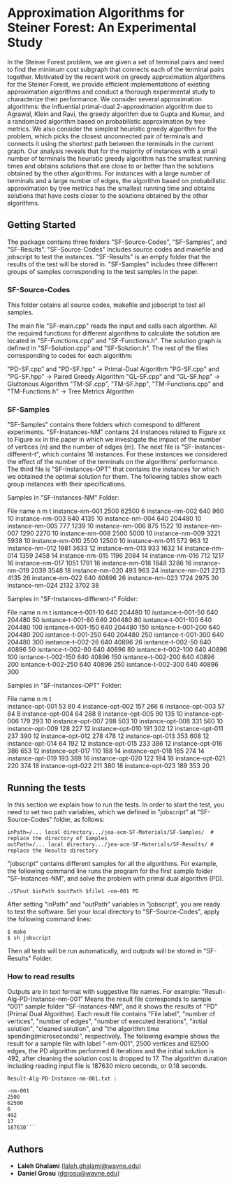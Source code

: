# Approximation Algorithms for Steiner Forest: An Experimental Study

In the Steiner Forest problem, we are given a set of terminal pairs and need to find
the minimum cost subgraph that connects each of the terminal pairs together. Motivated by the
recent work on greedy approximation algorithms for the Steiner Forest, we provide efficient implementations of
existing approximation algorithms and conduct a thorough experimental study to characterize their performance.
We consider several approximation algorithms: the influential primal-dual 2-approximation algorithm due to
Agrawal, Klein and Ravi, the greedy algorithm due to Gupta and Kumar, and a randomized
algorithm based on probabilistic approximation by tree metrics. We also consider the simplest heuristic
greedy algorithm for the problem, which picks the closest unconnected pair of terminals and connects it using the
shortest path between the terminals in the current graph. Our analysis reveals that for the majority of 
instances with a small number of terminals the heuristic greedy algorithm has the smallest 
running times and obtains solutions that are close to or better than the solutions obtained by 
the other algorithms. For instances with a large number of terminals and a large
number of edges, the algorithm based on probabilistic approximation by tree metrics has the smallest running time
and obtains solutions that have costs closer to the solutions obtained by the other algorithms. 


## Getting Started

The package contains three folders "SF-Source-Codes", "SF-Samples", and "SF-Results". "SF-Source-Codes" includes source codes and makefile and jobscript to test the instances. "SF-Results" is an empty folder that the results of the test will be stored in. "SF-Samples" includes three different groups of samples corresponding to the test samples in the paper. 

### SF-Source-Codes

This folder cotains all source codes, makefile and jobscript to test all samples. 

The main file "SF-main.cpp" reads the input and calls each algorithm. All the required functions for different algorithms to calculate the solution are located in "SF-Functions.cpp" and "SF-Functions.h". The solution graph is defined in "SF-Solution.cpp" and "SF-Solution.h". The rest of the files corresponding to codes for each algorithm:

"PD-SF.cpp" and "PD-SF.hpp"   -> Primal-Dual Algorithm 
"PG-SF.cpp" and "PG-SF.hpp"   -> Paired Greedy Algorithm
"GL-SF.cpp" and "GL-SF.hpp"  -> Gluttonous Algorithm 
"TM-SF.cpp", "TM-SF.hpp", "TM-Functions.cpp" and "TM-Functions.h"  -> Tree Metrics Algorithm



### SF-Samples

"SF-Samples" contains there folders which correspond to different experiments. 
"SF-Instances-NM" contains 24 instances related to Figure xx to Figure xx in the paper 
in which we investigate the impact of the number of vertices (n) and the number of edges (m). 
The next file is "SF-Instances-different-t", which contains 16 instances. For these instances 
we considered the effect of the number of the terminals on the algorithms' performance. 
The third file is "SF-Instances-OPT" that contains the instances for which we obtained 
the optimal solution for them. 
The following tables show each group instances with their specifications. 

Samples in "SF-Instances-NM" Folder:

File name                n           m            t
instance-nm-001    2500    62500      6
instance-nm-002    640      960          10
instance-nm-003    640      4135        10
instance-nm-004    640      204480    10
instance-nm-005    777      1239        10
instance-nm-006    875      1522        10
instance-nm-007    1290    2270        10
instance-nm-008    2500    5000        10
instance-nm-009    3221    5938        10
instance-nm-010    2500    12500      10
instance-nm-011    572      963          12
instance-nm-012    1981    3633        12
instance-nm-013    933      1632        14
instance-nm-014    1359    2458        14
instance-nm-015    1196    2084        14
instance-nm-016    712      1217        16
instance-nm-017    1051    1791        16
instance-nm-018    1848    3286        16
instance-nm-019    2039    3548        18
instance-nm-020    493      963          24
instance-nm-021    2213    4135        26
instance-nm-022    640      40896      26
instance-nm-023    1724    2975        30
instance-nm-024    2132    3702        38

Samples in "SF-Instances-different-t" Folder:

File name                   n         m             t
isntance-t-001-10      640    204480    10
isntance-t-001-50      640    204480    50
isntance-t-001-80      640    204480    80
isntance-t-001-100    640    204480    100
isntance-t-001-150    640    204480    150
isntance-t-001-200    640    204480    200
isntance-t-001-250    640    204480    250
isntance-t-001-300    640    204480    300
isntance-t-002-26      640    40896      26
isntance-t-002-50      640    40896      50
isntance-t-002-80      640    40896      80
isntance-t-002-100    640    40896      100
isntance-t-002-150    640    40896      150
isntance-t-002-200    640    40896      200
isntance-t-002-250    640    40896      250
isntance-t-002-300    640    40896      300

Samples in "SF-Instances-OPT" Folder:

File name           n        m       t     
instance-opt-001    53       80      4
instance-opt-002    157      266     6
instance-opt-003    57       84      8
instance-opt-004    64       288     8
instance-opt-005    90       135     10
instance-opt-006    179      293     10
instance-opt-007    298      503     10
instance-opt-008    331      560     10
instance-opt-009    128      227     12
instance-opt-010    191      302     12
instance-opt-011    237      390     12
instance-opt-012    278      478     12
instance-opt-013    353      608     12
instance-opt-014    64       192     12
instance-opt-015    233      386     12
instance-opt-016    386      653     12
instance-opt-017    110      188     14
instance-opt-018    165      274     14
instance-opt-019    193      369     16
instance-opt-020    122      194     18
instance-opt-021    220      374     18
instance-opt-022    211      380     18
instance-opt-023    189      353     20

## Running the tests

In this section we explain how to run the tests. 
In order to start the test, you need to set two path variables, which we 
defined in "jobscript" at "SF-Source-Codes" folder, as follows:

```
inPath=/... local directory.../jea-acm-SF-Materials/SF-Samples/  # replace the directory of Samples
outPath=/... local directory.../jea-acm-SF-Materials/SF-Results/ # replace the Results directory
```
"jobscript" contains different samples for all the algorithms. For example, the following 
command line runs the program for the first sample folder "SF-Instances-NM", and solve the 
problem with primal dual algorithm (PD). 

```
./SFout $inPath $outPath $file1 -nm-001 PD
```
After setting "inPath" and "outPath" variables in "jobscript", you are ready to test the software. 
Set your local directory to "SF-Source-Codes", apply the following command lines:

```
$ make
$ sh jobscript

```
Then all tests will be run automatically, and outputs will be stored in "SF-Results" Folder. 

### How to read results

Outputs are in text format with suggestive file names. For example: "Result-Alg-PD-Instance-nm-001" 
Means the result file corresponds to sample "001" sample folder "SF-Instances-NM", 
and it shows the results of "PD" (Primal Dual Algorithm). Each result file contains 
"File label", "number of vertices", "number of edges", "number of executed iterations", 
"initial solution", "cleaned solution", and "the algorithm time spending(microseconds)", 
respectively. The following example shows the result for a sample file with label 
"-nm-001", 2500 vertices and 62500 edges, the PD algorithm performed 6 iterations 
and the initial solution is 492, after cleaning the solution cost is dropped to 17. 
The algorithm duration including reading input file is 187630 micro seconds, or 0.18 seconds. 

```
Result-Alg-PD-Instance-nm-001.txt : 

-nm-001
2500
62500
6
492
17
187630```
```

## Authors

* **Laleh Ghalami** (laleh.ghalami@wayne.edu)
* **Daniel Grosu**   (dgrosu@wayne.edu)
